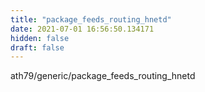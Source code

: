```yaml
---
title: "package_feeds_routing_hnetd"
date: 2021-07-01 16:56:50.134171
hidden: false
draft: false
---
```


ath79/generic/package_feeds_routing_hnetd

